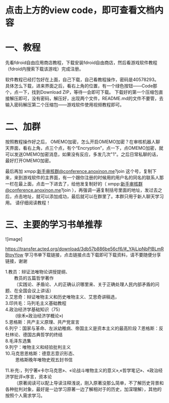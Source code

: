 # 点击上方的view code，即可查看文档内容

# 一、教程
先看fdroid自由应用商店教程，下载安装fdroid自由商店，然后看游戏软件教程（fdroid内搜索下载该游戏）完成注册。

软件教程已经打包好在上面，自己下载，自己看教程操作，密码是40578293。
具体怎么下载，进来界面之后，看右上角的位置，有一个绿色按钮——Code那个，点一下，找到Download ZIP，等待一会即可下载。
下载好的第一个压缩包直接解压即可，没有密码，解压好，出现两个文件，README.md的文件不要管，去输入密码解压第二个压缩包——游戏软件使用视频教程即可。

# 二、加群
按照教程操作好之后，
OMEMO加密，怎么开启OMEMO加密？在审核机器人聊天界面，看右上角，点三个点，有个“Encryption”，点一下，点OMEMO加密，就可以发送OMEMO加密消息，如果没有反应，多发几次"1"。之后日常私聊的话，最好打开OMEMO加密。

最后再加 xmpp:新手审核群@conference.anoxinon.me?join 这个号，复制下来，来到游戏软件的主界面，有一个跟你注册的时候用的用户名的同名的联系人那一栏在最上面，点击一下进去了，给他发复制好的（ xmpp:新手审核群@conference.anoxinon.me?join ），再强调一遍复制括号里面的地址，发过去之后，点击地址，就可以添加成功，最后就可以在群里了。本群只用于新人聊天学习用。
请仔细阅读教程！

# 三、主要的学习书单推荐
![image]

https://transfer.acted.org/download/3db57b886be56cf6/#_YAjLipNbPlBLmRBtoyYow
学习书单下载链接，点击链接点击下载即可下载资料，请不要随便分享链接，谢谢

1.教员：辩证法唯物论讲授提纲、     
&ensp;&ensp;&ensp;&ensp;教员的五篇哲学著作     
&ensp;&ensp;&ensp;&ensp;（实践论、矛盾论、人的正确认识哪里来、关于正确处理人民内部矛盾的问题、在全国会议上讲话）  
2.艾思奇：辩证唯物主义和历史唯物主义、艾思奇讲稿选，  
3.印共毛：马列毛主义基础教程  
4.政治经济学基础知识（75）  
&ensp;&ensp;&ensp;&ensp;  (徐禾«政治经济学概论»)  
5.恩格斯：共产主义原理、共产党宣言    
6.列宁：国家与革命、左派幼稚病、帝国主义是资本主义的最高阶段 
7.恩格斯：反杜林论、德国古典哲学的终结  
8.毛泽东选集  
9.列宁：唯物主义和经验批判主义   
10.马克思恩格斯：德意志意识形态、      
&ensp;&ensp;&ensp;&ensp; 恩格斯晚年唯物史观五封书信   

11.补充:，列宁著«卡尔马克思»、«论战斗唯物主义的意义»,«哲学笔记» ​、«政治经济学批评»序言，资本论  
&ensp;&ensp;&ensp;&ensp;（原著阅读可以配上导读注释浅说，刚入原著没那么简单，不了解历史背景和各种批判对象，最好是一边学习原著一边了解相对于的历史，加深理解），其他的按照个人需求学习。
